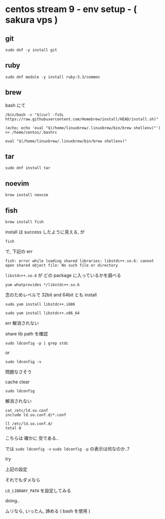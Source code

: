 
# centos stream 9  -  env setup  -  ( sakura vps )


## git

```
sudo dnf -y install git
```


## ruby

```
sudo dnf module -y install ruby:3.3/common
```


## brew

bash にて

```
/bin/bash -c "$(curl -fsSL https://raw.githubusercontent.com/Homebrew/install/HEAD/install.sh)"
```

```
(echo; echo 'eval "$(/home/linuxbrew/.linuxbrew/bin/brew shellenv)"') >> /home/centos/.bashrc
```

```
eval "$(/home/linuxbrew/.linuxbrew/bin/brew shellenv)"
```


## tar

```
sudo dnf install tar
```


## noevim

```
brew install neovim
```


## fish

```
brew install fish
```

install は success したように見える, が

```
fish
```

で, 下記の err

```
fish: error while loading shared libraries: libstdc++.so.6: cannot open shared object file: No such file or directory
```

`libstdc++.so.6` が どの package に入っているかを調べる

```
yum whatprovides */libstdc++.so.6
```

念のためレベルで 32bit and 64bit とも install

```
sudo yum install libstdc++.i686
```

```
sudo yum install libstdc++.x86_64
```

err 解消されない

share lib path を確認

```
sudo ldconfig -p | grep stdc
```

or

```
sudo ldconfig -v
```

問題なさそう

cache clear

```
sudo ldconfig
```

解消されない

```
cat /etc/ld.so.conf
include ld.so.conf.d/*.conf
```

```
ll /etc/ld.so.conf.d/
total 0
```

こちらは 確かに 空である..

では `sudo ldconfig -v` `sudo ldconfig -p` の表示は何なのか..?

try

上記の設定

それでもダメなら

`LD_LIBRARY_PATH` を設定してみる

doing..


ムリなら, いったん, 諦める ( bash を使用 )



